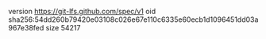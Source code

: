 version https://git-lfs.github.com/spec/v1
oid sha256:54dd260b79420e03108c026e67e110c6335e60ecb1d1096451dd03a967e38fed
size 54217
